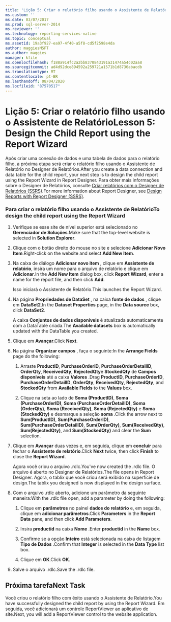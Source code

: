 ```yaml
---
title: 'Lição 5: Criar o relatório filho usando o Assistente de Relatório | Microsoft Docs'
ms.custom: ''
ms.date: 03/07/2017
ms.prod: sql-server-2014
ms.reviewer: ''
ms.technology: reporting-services-native
ms.topic: conceptual
ms.assetid: 19a3f927-ea97-4f40-a5f8-cd5f2598e4da
author: maggiesMSFT
ms.author: maggies
manager: kfile
ms.openlocfilehash: f188a914fc2a2bb8370843191a31474a54c02aa8
ms.sourcegitcommit: ad4d92dce894592a259721a1571b1d8736abacdb
ms.translationtype: MT
ms.contentlocale: pt-BR
ms.lasthandoff: 08/04/2020
ms.locfileid: "87570517"
---
```

# <a name="lesson-5-design-the-child-report-using-the-report-wizard"></a><span data-ttu-id="1d27f-102">Lição 5: Criar o relatório filho usando o Assistente de Relatório</span><span class="sxs-lookup"><span data-stu-id="1d27f-102">Lesson 5: Design the Child Report using the Report Wizard</span></span>
  <span data-ttu-id="1d27f-103">Após criar uma conexão de dados e uma tabela de dados para o relatório filho, a próxima etapa será criar o relatório filho usando o Assistente de Relatório no Designer de Relatórios.</span><span class="sxs-lookup"><span data-stu-id="1d27f-103">After you create a data connection and data table for the child report, your next step is to design the child report using the Report Wizard in Report Designer.</span></span> <span data-ttu-id="1d27f-104">Para obter mais informações sobre o Designer de Relatórios, consulte [Criar relatórios com o Designer de Relatórios &#40;SSRS&#41;](tools/design-reporting-services-paginated-reports-with-report-designer-ssrs.md).</span><span class="sxs-lookup"><span data-stu-id="1d27f-104">For more information about Report Designer, see [Design Reports with Report Designer &#40;SSRS&#41;](tools/design-reporting-services-paginated-reports-with-report-designer-ssrs.md).</span></span>  
  
### <a name="to-design-the-child-report-using-the-report-wizard"></a><span data-ttu-id="1d27f-105">Para criar o relatório filho usando o Assistente de Relatório</span><span class="sxs-lookup"><span data-stu-id="1d27f-105">To design the child report using the Report Wizard</span></span>  
  
1.  <span data-ttu-id="1d27f-106">Verifique se esse site de nível superior está selecionado no **Gerenciador de Soluções**.</span><span class="sxs-lookup"><span data-stu-id="1d27f-106">Make sure that the top-level website is selected in **Solution Explorer**.</span></span>  
  
2.  <span data-ttu-id="1d27f-107">Clique com o botão direito do mouse no site e selecione **Adicionar Novo Item**.</span><span class="sxs-lookup"><span data-stu-id="1d27f-107">Right-click on the website and select **Add New Item**.</span></span>  
  
3.  <span data-ttu-id="1d27f-108">Na caixa de diálogo **Adicionar novo item** , clique em **Assistente de relatório**, insira um nome para o arquivo de relatório e clique em **Adicionar**.</span><span class="sxs-lookup"><span data-stu-id="1d27f-108">In the **Add New Item** dialog box, click **Report Wizard**, enter a name for the report file, and then click **Add**.</span></span>  
  
     <span data-ttu-id="1d27f-109">Isso iniciará o Assistente de Relatório.</span><span class="sxs-lookup"><span data-stu-id="1d27f-109">This launches the Report Wizard.</span></span>  
  
4.  <span data-ttu-id="1d27f-110">Na página **Propriedades de DataSet** , na caixa **fonte de dados** , clique em **DataSet2**.</span><span class="sxs-lookup"><span data-stu-id="1d27f-110">In the **Dataset Properties** page, in the **Data source** box, click **DataSet2**.</span></span>  
  
     <span data-ttu-id="1d27f-111">A caixa **Conjuntos de dados disponíveis** é atualizada automaticamente com a DataTable criada.</span><span class="sxs-lookup"><span data-stu-id="1d27f-111">The **Available datasets** box is automatically updated with the DataTable you created.</span></span>  
  
5.  <span data-ttu-id="1d27f-112">Clique em **Avançar**.</span><span class="sxs-lookup"><span data-stu-id="1d27f-112">Click **Next**.</span></span>  
  
6.  <span data-ttu-id="1d27f-113">Na página **Organizar campos** , faça o seguinte:</span><span class="sxs-lookup"><span data-stu-id="1d27f-113">In the **Arrange Fields** page do the following:</span></span>  
  
    1.  <span data-ttu-id="1d27f-114">Arraste **ProductID**, **PurchaseOrderID**, **PurchaseOrderDetailID**, **OrderQty**, **ReceivedQty**, **RejectedQty**e **StockedQty** de **Campos disponíveis** até a caixa **Valores** .</span><span class="sxs-lookup"><span data-stu-id="1d27f-114">Drag **ProductID**, **PurchaseOrderID**, **PurchaseOrderDetailID**, **OrderQty**, **ReceivedQty**, **RejectedQty**, and **StockedQty** from **Available Fields** to the **Values** box.</span></span>  
  
    2.  <span data-ttu-id="1d27f-115">Clique na seta ao lado de **Soma (ProductID)**, **Soma (PurchaseOrderID)**, **Soma (PurchaseOrderDetailID)**, **Soma (OrderQty)**, **Soma (ReceivedQty)**, **Soma (RejectedQty)** e **Soma (StockedQty)** e desmarque a seleção **soma** .</span><span class="sxs-lookup"><span data-stu-id="1d27f-115">Click the arrow next to **Sum(ProductID)**, **Sum(PurchaseOrderID)**, **Sum(PurchaseOrderDetailID)**, **Sum(OrderQty)**, **Sum(ReceivedQty)**, **Sum(RejectedQty)**, and **Sum(StockedQty)** and clear the **Sum** selection.</span></span>  
  
7.  <span data-ttu-id="1d27f-116">Clique em **Avançar** duas vezes e, em seguida, clique em **concluir** para fechar o **Assistente de relatório**.</span><span class="sxs-lookup"><span data-stu-id="1d27f-116">Click **Next** twice, then click **Finish** to close the **Report Wizard**.</span></span>  
  
     <span data-ttu-id="1d27f-117">Agora você criou o arquivo .rdlc.</span><span class="sxs-lookup"><span data-stu-id="1d27f-117">You've now created the .rdlc file.</span></span> <span data-ttu-id="1d27f-118">O arquivo é aberto no Designer de Relatórios.</span><span class="sxs-lookup"><span data-stu-id="1d27f-118">The file opens in Report Designer.</span></span> <span data-ttu-id="1d27f-119">Agora, o tablix que você criou será exibido na superfície de design.</span><span class="sxs-lookup"><span data-stu-id="1d27f-119">The tablix you designed is now displayed in the design surface.</span></span>  
  
8.  <span data-ttu-id="1d27f-120">Com o arquivo .rdlc aberto, adicione um parâmetro da seguinte maneira:</span><span class="sxs-lookup"><span data-stu-id="1d27f-120">With the .rdlc file open, add a parameter by doing the following:</span></span>  
  
    1.  <span data-ttu-id="1d27f-121">Clique em **parâmetros** no painel **dados do relatório** e, em seguida, clique em **adicionar parâmetros**.</span><span class="sxs-lookup"><span data-stu-id="1d27f-121">Click **Parameters** in the **Report Data** pane, and then click **Add Parameters**.</span></span>  
  
    2.  <span data-ttu-id="1d27f-122">Insira **productid** na caixa **Nome** .</span><span class="sxs-lookup"><span data-stu-id="1d27f-122">Enter **productid** in the **Name** box.</span></span>  
  
    3.  <span data-ttu-id="1d27f-123">Confirme se a opção **Inteiro** está selecionada na caixa de listagem **Tipo de Dados** .</span><span class="sxs-lookup"><span data-stu-id="1d27f-123">Confirm that **Integer** is selected in the **Data Type** list box.</span></span>  
  
    4.  <span data-ttu-id="1d27f-124">Clique em **OK**.</span><span class="sxs-lookup"><span data-stu-id="1d27f-124">Click **OK**.</span></span>  
  
9. <span data-ttu-id="1d27f-125">Salve o arquivo .rdlc.</span><span class="sxs-lookup"><span data-stu-id="1d27f-125">Save the .rdlc file.</span></span>  
  
## <a name="next-task"></a><span data-ttu-id="1d27f-126">Próxima tarefa</span><span class="sxs-lookup"><span data-stu-id="1d27f-126">Next Task</span></span>  
 <span data-ttu-id="1d27f-127">Você criou o relatório filho com êxito usando o Assistente de Relatório.</span><span class="sxs-lookup"><span data-stu-id="1d27f-127">You have successfully designed the child report by using the Report Wizard.</span></span> <span data-ttu-id="1d27f-128">Em seguida, você adicionará um controle ReportViewer ao aplicativo de site.</span><span class="sxs-lookup"><span data-stu-id="1d27f-128">Next, you will add a ReportViewer control to the website application.</span></span>  
  
  
